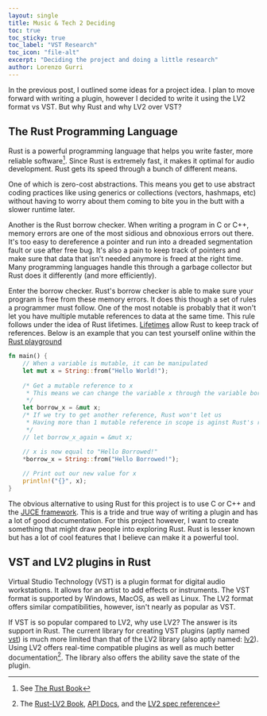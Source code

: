 ```yaml
---
layout: single
title: Music & Tech 2 Deciding
toc: true
toc_sticky: true
toc_label: "VST Research"
toc_icon: "file-alt"
excerpt: "Deciding the project and doing a little research"
author: Lorenzo Gurri
---
```


In the previous post, I outlined some ideas for a project idea. I plan to move
forward with writing a plugin, however I decided to write it using the LV2 format
vs VST. But why Rust and why LV2 over VST?

## <i class="fab fa-rust"></i> The Rust Programming Language

Rust is a powerful programming language that helps you write faster, more
reliable software[^1]. Since Rust is extremely fast, it makes it optimal
for audio development. Rust gets its speed through a bunch of different means.

One of which is zero-cost abstractions. This means you get to use abstract 
coding practices like using generics or collections (vectors, hashmaps, etc)
without having to worry about them coming to bite you in the butt with a slower
runtime later.

Another is the Rust borrow checker. When writing a program in C or C++,
memory errors are one of the most sidious and obnoxious errors out there.
It's too easy to dereference a pointer and run into a dreaded segmentation fault or
use after free bug. It's also a pain to keep track of pointers and make sure that data that
isn't needed anymore is freed at the right time. Many programming languages handle this
through a garbage collector but Rust does it differently (and more efficiently). 

Enter the borrow checker. Rust's borrow checker is able to make sure your program
is free from these memory errors. It does this though a set of rules a programmer must follow.
One of the most notable is probably that it won't let you have multiple mutable references to
data at the same time. This rule follows under the idea of Rust lifetimes. [Lifetimes](https://doc.rust-lang.org/rust-by-example/scope/lifetime.html) allow Rust
to keep track of references. Below is an example that you can test yourself online within the
[Rust playground](https://play.rust-lang.org/)

```rust
fn main() {
    // When a variable is mutable, it can be manipulated
    let mut x = String::from("Hello World!");           
                                         
    /* Get a mutable reference to x
     * This means we can change the variable x through the variable borrow_x
     */             
    let borrow_x = &mut x;
    /* If we try to get another reference, Rust won't let us
     * Having more than 1 mutable reference in scope is aginst Rust's rules
     */
    // let borrow_x_again = &mut x;

    // x is now equal to "Hello Borrowed!"
    *borrow_x = String::from("Hello Borrowed!");
    
    // Print out our new value for x
    println!("{}", x);
}
```

The obvious alternative to using Rust for this project is to use C or C++ and the [JUCE framework](https://github.com/juce-framework/JUCE). 
This is a tride and true way of writing a plugin and has a lot of good documentation. For this
project however, I want to create something that might draw people into exploring Rust.
Rust is lesser known but has a lot of cool features that I believe can make it a powerful tool.

## <i class="fas fa-volume-up"></i> VST and LV2 plugins in Rust

Virtual Studio Technology (VST) is a plugin format for digital audio workstations.
It allows for an artist to add effects or instruments. The VST format is supported 
by Windows, MacOS, as well as Linux. The LV2 format offers similar compatibilities,
however, isn't nearly as popular as VST.

If VST is so popular compared to LV2, why use LV2? The answer is its support in Rust.
The current library for creating VST plugins (aptly named [vst](https://docs.rs/vst/0.2.1/vst/#modules))
is much more limited than that of the LV2 library (also aptly named: [lv2](https://docs.rs/lv2/latest/lv2/)). 
Using LV2 offers real-time compatible plugins as well as much better documentation[^2].
The library also offers the ability save the state of the plugin.

[^1]: See [The Rust Book](https://doc.rust-lang.org/stable/book/ch00-00-introduction.html)
[^2]: The [Rust-LV2 Book](https://rustaudio.github.io/rust-lv2/), [API Docs](https://docs.rs/lv2), and the [LV2 spec reference](https://lv2plug.in/ns/)
